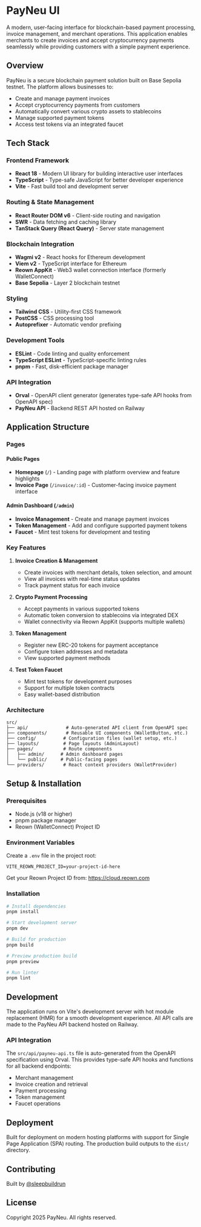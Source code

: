 # PayNeu UI

A modern, user-facing interface for blockchain-based payment processing, invoice management, and merchant operations. This application enables merchants to create invoices and accept cryptocurrency payments seamlessly while providing customers with a simple payment experience.

## Overview

PayNeu is a secure blockchain payment solution built on Base Sepolia testnet. The platform allows businesses to:
- Create and manage payment invoices
- Accept cryptocurrency payments from customers
- Automatically convert various crypto assets to stablecoins
- Manage supported payment tokens
- Access test tokens via an integrated faucet

## Tech Stack

### Frontend Framework
- **React 18** - Modern UI library for building interactive user interfaces
- **TypeScript** - Type-safe JavaScript for better developer experience
- **Vite** - Fast build tool and development server

### Routing & State Management
- **React Router DOM v6** - Client-side routing and navigation
- **SWR** - Data fetching and caching library
- **TanStack Query (React Query)** - Server state management

### Blockchain Integration
- **Wagmi v2** - React hooks for Ethereum development
- **Viem v2** - TypeScript interface for Ethereum
- **Reown AppKit** - Web3 wallet connection interface (formerly WalletConnect)
- **Base Sepolia** - Layer 2 blockchain testnet

### Styling
- **Tailwind CSS** - Utility-first CSS framework
- **PostCSS** - CSS processing tool
- **Autoprefixer** - Automatic vendor prefixing

### Development Tools
- **ESLint** - Code linting and quality enforcement
- **TypeScript ESLint** - TypeScript-specific linting rules
- **pnpm** - Fast, disk-efficient package manager

### API Integration
- **Orval** - OpenAPI client generator (generates type-safe API hooks from OpenAPI spec)
- **PayNeu API** - Backend REST API hosted on Railway

## Application Structure

### Pages

#### Public Pages
- **Homepage** (`/`) - Landing page with platform overview and feature highlights
- **Invoice Page** (`/invoice/:id`) - Customer-facing invoice payment interface

#### Admin Dashboard (`/admin`)
- **Invoice Management** - Create and manage payment invoices
- **Token Management** - Add and configure supported payment tokens
- **Faucet** - Mint test tokens for development and testing

### Key Features

1. **Invoice Creation & Management**
   - Create invoices with merchant details, token selection, and amount
   - View all invoices with real-time status updates
   - Track payment status for each invoice

2. **Crypto Payment Processing**
   - Accept payments in various supported tokens
   - Automatic token conversion to stablecoins via integrated DEX
   - Wallet connectivity via Reown AppKit (supports multiple wallets)

3. **Token Management**
   - Register new ERC-20 tokens for payment acceptance
   - Configure token addresses and metadata
   - View supported payment methods

4. **Test Token Faucet**
   - Mint test tokens for development purposes
   - Support for multiple token contracts
   - Easy wallet-based distribution

### Architecture

```
src/
├── api/              # Auto-generated API client from OpenAPI spec
├── components/       # Reusable UI components (WalletButton, etc.)
├── config/          # Configuration files (wallet setup, etc.)
├── layouts/         # Page layouts (AdminLayout)
├── pages/           # Route components
│   ├── admin/      # Admin dashboard pages
│   └── public/     # Public-facing pages
└── providers/       # React context providers (WalletProvider)
```

## Setup & Installation

### Prerequisites
- Node.js (v18 or higher)
- pnpm package manager
- Reown (WalletConnect) Project ID

### Environment Variables

Create a `.env` file in the project root:

```env
VITE_REOWN_PROJECT_ID=your-project-id-here
```

Get your Reown Project ID from: https://cloud.reown.com

### Installation

```bash
# Install dependencies
pnpm install

# Start development server
pnpm dev

# Build for production
pnpm build

# Preview production build
pnpm preview

# Run linter
pnpm lint
```

## Development

The application runs on Vite's development server with hot module replacement (HMR) for a smooth development experience. All API calls are made to the PayNeu API backend hosted on Railway.

### API Integration

The `src/api/payneu-api.ts` file is auto-generated from the OpenAPI specification using Orval. This provides type-safe API hooks and functions for all backend endpoints:

- Merchant management
- Invoice creation and retrieval
- Payment processing
- Token management
- Faucet operations

## Deployment

Built for deployment on modern hosting platforms with support for Single Page Application (SPA) routing. The production build outputs to the `dist/` directory.

## Contributing

Built by [@sleepbuildrun](https://x.com/sleepbuildrun)

## License

Copyright 2025 PayNeu. All rights reserved.
